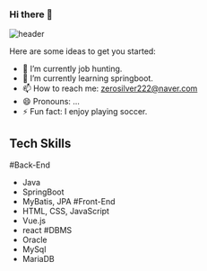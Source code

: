 ### Hi there 👋

![header](https://capsule-render.vercel.app/api?type=slice&color=auto&text=I%20am%20youngeun%20suh!)

Here are some ideas to get you started:

- 🔭 I’m currently job hunting.
- 🌱 I’m currently learning springboot.
- 📫 How to reach me: zerosilver222@naver.com
- 😄 Pronouns: ...
- ⚡ Fun fact: I enjoy playing soccer.

## Tech Skills
#Back-End
- Java
- SpringBoot
- MyBatis, JPA
#Front-End
- HTML, CSS, JavaScript
- Vue.js
- react
#DBMS
- Oracle
- MySql
- MariaDB













